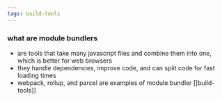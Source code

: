 ```yaml
---
tags: build-tools
---
```


### what are module bundlers
- are tools that take many javascript files and combine them into one, which is better for web browsers
- they handle dependencies, improve code, and can split code for fast loading times
- webpack, rollup, and parcel are examples of module bundler [[build-tools]]


